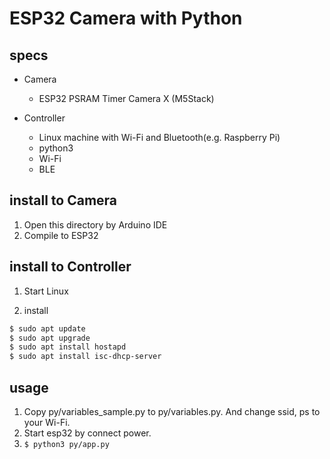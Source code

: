 # ESP32 Camera with Python

## specs

* Camera
    * ESP32 PSRAM Timer Camera X (M5Stack)

* Controller
    * Linux machine with Wi-Fi and Bluetooth(e.g. Raspberry Pi)
    * python3
    * Wi-Fi
    * BLE


## install to Camera

1. Open this directory by Arduino IDE
2. Compile to ESP32


## install to Controller

1. Start Linux

2. install
```bash
$ sudo apt update
$ sudo apt upgrade
$ sudo apt install hostapd
$ sudo apt install isc-dhcp-server
```






## usage

1. Copy py/variables_sample.py to py/variables.py. And change ssid, ps to your Wi-Fi.
2. Start esp32 by connect power.
3. `$ python3 py/app.py`